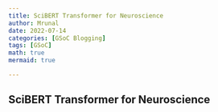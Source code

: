 ```yaml
---
title: SciBERT Transformer for Neuroscience
author: Mrunal
date: 2022-07-14 
categories: [GSoC Blogging]
tags: [GSoC]
math: true
mermaid: true

---
```


## SciBERT Transformer for Neuroscience

